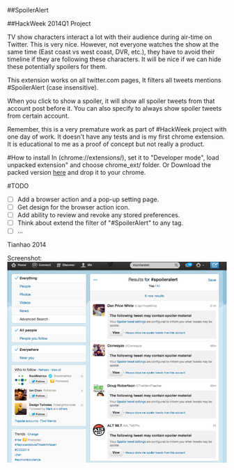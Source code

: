 #\#SpoilerAlert

#\#HackWeek 2014Q1 Project

TV show characters interact a lot with their audience during air-time on Twitter. This is very nice. However, not everyone watches the show at the same time (East coast vs west coast, DVR, etc.), they have to avoid their timeline if they are following these characters. It will be nice if we can hide these potentially spoilers for them.

This extension works on all twitter.com pages, It filters all tweets mentions #SpoilerAlert (case insensitive).

When you click to show a spoiler, it will show all spoiler tweets from that account post before it. You can also specify to always show spoiler tweets from certain account.

Remember, this is a very premature work as part of \#HackWeek project with one day of work. It doesn't have any tests and is my first chrome extension. It is educational to me as a proof of concept but not really a product.

#How to install
In (chrome://extensions/), set it to "Developer mode", load unpacked extension" and choose chrome_ext/ folder.
Or
Download the packed version [here](packed/chrome_ext.crx) and drop it to your chrome.

#TODO
- [ ] Add a browser action and a pop-up setting page.
- [ ] Get design for the browser action icon.
- [ ] Add ability to review and revoke any stored preferences.
- [ ] Think about extend the filter of "\#SpoilerAlert" to any tag.
- [ ] ...

Tianhao
2014

Screenshot:
![alt tag](screenshot%20of%20extension%20in%20work.png)